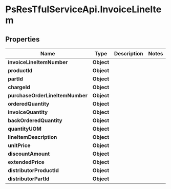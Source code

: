 # PsResTfulServiceApi.InvoiceLineItem

## Properties
Name | Type | Description | Notes
------------ | ------------- | ------------- | -------------
**invoiceLineItemNumber** | **Object** |  | 
**productId** | **Object** |  | 
**partId** | **Object** |  | 
**chargeId** | **Object** |  | 
**purchaseOrderLineItemNumber** | **Object** |  | 
**orderedQuantity** | **Object** |  | 
**invoiceQuantity** | **Object** |  | 
**backOrderedQuantity** | **Object** |  | 
**quantityUOM** | **Object** |  | 
**lineItemDescription** | **Object** |  | 
**unitPrice** | **Object** |  | 
**discountAmount** | **Object** |  | 
**extendedPrice** | **Object** |  | 
**distributorProductId** | **Object** |  | 
**distributorPartId** | **Object** |  | 

